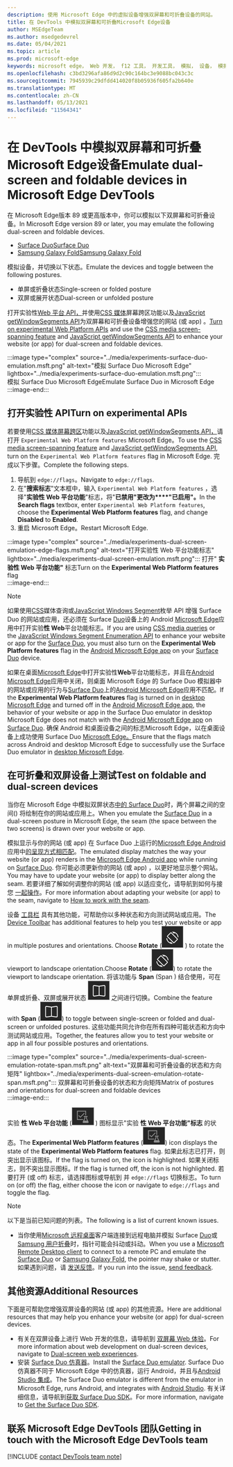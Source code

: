 ```yaml
---
description: 使用 Microsoft Edge 中的虚拟设备增强双屏幕和可折叠设备的网站。
title: 在 DevTools 中模拟双屏幕和可折叠Microsoft Edge设备
author: MSEdgeTeam
ms.author: msedgedevrel
ms.date: 05/04/2021
ms.topic: article
ms.prod: microsoft-edge
keywords: microsoft edge， Web 开发， f12 工具， 开发工具， 模拟， 设备， 模拟， 移动， 双屏， 可折叠， Surface Duo， Samsung 用户折叠
ms.openlocfilehash: c3bd3296afa86d9d2c90c164bc3e9088bc043c3c
ms.sourcegitcommit: 7945939c29dfdd414020f8b05936f605fa2b640e
ms.translationtype: MT
ms.contentlocale: zh-CN
ms.lasthandoff: 05/13/2021
ms.locfileid: "11564341"
---
```

# <a name="emulate-dual-screen-and-foldable-devices-in-microsoft-edge-devtools"></a><span data-ttu-id="450d2-104">在 DevTools 中模拟双屏幕和可折叠Microsoft Edge设备</span><span class="sxs-lookup"><span data-stu-id="450d2-104">Emulate dual-screen and foldable devices in Microsoft Edge DevTools</span></span>  

<span data-ttu-id="450d2-105">在 Microsoft Edge版本 89 或更高版本中，你可以模拟以下双屏幕和可折叠设备。</span><span class="sxs-lookup"><span data-stu-id="450d2-105">In Microsoft Edge version 89 or later, you may emulate the following dual-screen and foldable devices.</span></span>  

*   [<span data-ttu-id="450d2-106">Surface Duo</span><span class="sxs-lookup"><span data-stu-id="450d2-106">Surface Duo</span></span>][SurfaceDevicesDuo]  
*   [<span data-ttu-id="450d2-107">Samsung Galaxy Fold</span><span class="sxs-lookup"><span data-stu-id="450d2-107">Samsung Galaxy Fold</span></span>][SamsungMobileGalaxyFold]  
    
<span data-ttu-id="450d2-108">模拟设备，并切换以下状态。</span><span class="sxs-lookup"><span data-stu-id="450d2-108">Emulate the devices and toggle between the following postures.</span></span>  

*   <span data-ttu-id="450d2-109">单屏或折叠状态</span><span class="sxs-lookup"><span data-stu-id="450d2-109">Single-screen or folded posture</span></span>  
*   <span data-ttu-id="450d2-110">双屏或展开状态</span><span class="sxs-lookup"><span data-stu-id="450d2-110">Dual-screen or unfolded posture</span></span>  
    
<span data-ttu-id="450d2-111">打开实验性[Web 平台 API，](#turn-on-experimental-apis)并使用[CSS 媒体][DualScreenDocsCssMedia]屏幕跨区功能以及[JavaScript getWindowSegments API][DualScreenDocsJSAPI]为双屏幕和可折叠设备增强您的网站 \(或 app\) 。</span><span class="sxs-lookup"><span data-stu-id="450d2-111">[Turn on experimental Web Platform APIs](#turn-on-experimental-apis) and use the [CSS media screen-spanning feature][DualScreenDocsCssMedia] and [JavaScript getWindowSegments API][DualScreenDocsJSAPI] to enhance your website \(or app\) for dual-screen and foldable devices.</span></span>  

:::image type="complex" source="../media/experiments-surface-duo-emulation.msft.png" alt-text="模拟 Surface Duo Microsoft Edge" lightbox="../media/experiments-surface-duo-emulation.msft.png":::  
   <span data-ttu-id="450d2-113">模拟 Surface Duo Microsoft Edge</span><span class="sxs-lookup"><span data-stu-id="450d2-113">Emulate Surface Duo in Microsoft Edge</span></span>  
:::image-end:::  

## <a name="turn-on-experimental-apis"></a><span data-ttu-id="450d2-114">打开实验性 API</span><span class="sxs-lookup"><span data-stu-id="450d2-114">Turn on experimental APIs</span></span>  

<span data-ttu-id="450d2-115">若要使用[CSS 媒体屏幕跨区][DualScreenDocsCssMedia]功能以及[JavaScript getWindowSegments API，][DualScreenDocsJSAPI]请打开 `Experimental Web Platform features` Microsoft Edge。</span><span class="sxs-lookup"><span data-stu-id="450d2-115">To use the [CSS media screen-spanning feature][DualScreenDocsCssMedia] and [JavaScript getWindowSegments API][DualScreenDocsJSAPI], turn on the `Experimental Web Platform features` flag in Microsoft Edge.</span></span>  <span data-ttu-id="450d2-116">完成以下步骤。</span><span class="sxs-lookup"><span data-stu-id="450d2-116">Complete the following steps.</span></span>  

1.  <span data-ttu-id="450d2-117">导航到 `edge://flags`。</span><span class="sxs-lookup"><span data-stu-id="450d2-117">Navigate to `edge://flags`.</span></span>  
1.  <span data-ttu-id="450d2-118">在"**搜索标志**"文本框中，输入 `Experimental Web Platform features` ，选择"**实验性 Web 平台功能**"标志，将"**已禁用"更改为\*\*\*\*"已启用"。**</span><span class="sxs-lookup"><span data-stu-id="450d2-118">In the **Search flags** textbox, enter `Experimental Web Platform features`, choose the **Experimental Web Platform features** flag, and change **Disabled** to **Enabled**.</span></span>  
1.  <span data-ttu-id="450d2-119">重启 Microsoft Edge。</span><span class="sxs-lookup"><span data-stu-id="450d2-119">Restart Microsoft Edge.</span></span>  
    
:::image type="complex" source="../media/experiments-dual-screen-emulation-edge-flags.msft.png" alt-text="打开实验性 Web 平台功能标志" lightbox="../media/experiments-dual-screen-emulation.msft.png":::
   <span data-ttu-id="450d2-121">打开" **实验性 Web 平台功能"** 标志</span><span class="sxs-lookup"><span data-stu-id="450d2-121">Turn on the **Experimental Web Platform features** flag</span></span>  
:::image-end:::  

> [!NOTE]
> <span data-ttu-id="450d2-122">如果使用[CSS][DualScreenDocsCssMedia]媒体查询或[JavaScript Windows Segment][DualScreenDocsJSAPI]枚举 API 增强 Surface Duo 的网站或应用，还必须在 Surface [Duo][SurfaceDevicesDuo]设备上的 Android [Microsoft Edge][GooglePlayMicrosoftEdge]应用中打开实验**性 Web**平台功能[][SurfaceDevicesDuo]标志。</span><span class="sxs-lookup"><span data-stu-id="450d2-122">If you are using [CSS media queries][DualScreenDocsCssMedia] or the [JavaScript Windows Segment Enumeration API][DualScreenDocsJSAPI] to enhance your website or app for the [Surface Duo][SurfaceDevicesDuo], you must also turn on the **Experimental Web Platform features** flag in the [Android Microsoft Edge app][GooglePlayMicrosoftEdge] on your [Surface Duo][SurfaceDevicesDuo] device.</span></span>  
> 
> <span data-ttu-id="450d2-123">如果在桌面[Microsoft Edge][MicrosoftEdge]中打开实验性**Web**平台功能标志，并且在[Android Microsoft Edge][GooglePlayMicrosoftEdge]应用中关闭，则桌面 Microsoft Edge 的 Surface Duo 模拟器中的网站或应用的行为与[Surface Duo][SurfaceDevicesDuo]上的[Android Microsoft Edge][GooglePlayMicrosoftEdge]应用不匹配。</span><span class="sxs-lookup"><span data-stu-id="450d2-123">If the **Experimental Web Platform features** flag is turned on in [desktop Microsoft Edge][MicrosoftEdge] and turned off in the [Android Microsoft Edge app][GooglePlayMicrosoftEdge], the behavior of your website or app in the Surface Duo emulator in desktop Microsoft Edge does not match with the [Android Microsoft Edge app][GooglePlayMicrosoftEdge] on [Surface Duo][SurfaceDevicesDuo].</span></span>  <span data-ttu-id="450d2-124">确保 Android 和桌面设备之间的标志Microsoft Edge，以在桌面设备上成功使用 Surface Duo [Microsoft Edge。][MicrosoftEdge]</span><span class="sxs-lookup"><span data-stu-id="450d2-124">Ensure that the flags match across Android and desktop Microsoft Edge to successfully use the Surface Duo emulator in [desktop Microsoft Edge][MicrosoftEdge].</span></span>  

## <a name="test-on-foldable-and-dual-screen-devices"></a><span data-ttu-id="450d2-125">在可折叠和双屏设备上测试</span><span class="sxs-lookup"><span data-stu-id="450d2-125">Test on foldable and dual-screen devices</span></span>  

<span data-ttu-id="450d2-126">当你在 Microsoft Edge 中模拟双屏状态[中的 Surface Duo][SurfaceDevicesDuo]时，两个屏幕之间的空间\(\) 将绘制在你的网站或应用上。</span><span class="sxs-lookup"><span data-stu-id="450d2-126">When you emulate the [Surface Duo][SurfaceDevicesDuo] in a dual-screen posture in Microsoft Edge, the seam \(the space between the two screens\) is drawn over your website or app.</span></span>  

<span data-ttu-id="450d2-127">模拟显示与你的网站 \(或 app\) 在 Surface Duo 上运行的[Microsoft Edge Android][GooglePlayMicrosoftEdge]应用中[的呈现方式相匹配][SurfaceDevicesDuo]。</span><span class="sxs-lookup"><span data-stu-id="450d2-127">The emulated display matches the way your website \(or app\) renders in the [Microsoft Edge Android app][GooglePlayMicrosoftEdge] while running on [Surface Duo][SurfaceDevicesDuo].</span></span>  <span data-ttu-id="450d2-128">你可能必须更新你的网站 \(或 app\) ，以更好地显示整个网站。</span><span class="sxs-lookup"><span data-stu-id="450d2-128">You may have to update your website \(or app\) to display better along the seam.</span></span>  <span data-ttu-id="450d2-129">若要详细了解如何调整你的网站 \(或 app\) 以适应变化，请导航到如何与接您 [一起操作][DualScreenIntroductionHowWorkSeam]。</span><span class="sxs-lookup"><span data-stu-id="450d2-129">For more information about adapting your website \(or app\) to the seam, navigate to [How to work with the seam][DualScreenIntroductionHowWorkSeam].</span></span>  

<span data-ttu-id="450d2-130">设备 [工具栏][DevtoolsDeviceModeIndexSimulateMobileViewport] 具有其他功能，可帮助你以多种状态和方向测试网站或应用。</span><span class="sxs-lookup"><span data-stu-id="450d2-130">The [Device Toolbar][DevtoolsDeviceModeIndexSimulateMobileViewport] has additional features to help you test your website or app in multiple postures and orientations.</span></span>  <span data-ttu-id="450d2-131">Choose **Rotate** \(![ Rotate ](../media/rotate-dark-icon.msft.png) \) to rotate the viewport to landscape orientation.</span><span class="sxs-lookup"><span data-stu-id="450d2-131">Choose **Rotate** \(![Rotate](../media/rotate-dark-icon.msft.png)\) to rotate the viewport to landscape orientation.</span></span> <span data-ttu-id="450d2-132">将该功能与 **Span** \(Span \) 结合使用，可在单屏或折叠、双屏或展开状态 ![ ](../media/span-dark-icon.msft.png) 之间进行切换。</span><span class="sxs-lookup"><span data-stu-id="450d2-132">Combine the feature with **Span** \(![Span](../media/span-dark-icon.msft.png)\) to toggle between single-screen or folded and dual-screen or unfolded postures.</span></span>  <span data-ttu-id="450d2-133">这些功能共同允许你在所有四种可能状态和方向中测试网站或应用。</span><span class="sxs-lookup"><span data-stu-id="450d2-133">Together, the features allow you to test your website or app in all four possible postures and orientations.</span></span>  

:::image type="complex" source="../media/experiments-dual-screen-emulation-rotate-span.msft.png" alt-text="双屏幕和可折叠设备的状态和方向矩阵" lightbox="../media/experiments-dual-screen-emulation-rotate-span.msft.png":::
   <span data-ttu-id="450d2-135">双屏幕和可折叠设备的状态和方向矩阵</span><span class="sxs-lookup"><span data-stu-id="450d2-135">Matrix of postures and orientations for dual-screen and foldable devices</span></span>  
:::image-end:::  

<span data-ttu-id="450d2-136">实验 **性 Web 平台功能** \(![ ExperimentalApis ](../media/experimental-apis-dark-icon.msft.png) \) 图标显示"实验 **性 Web 平台功能"标志** 的状态。</span><span class="sxs-lookup"><span data-stu-id="450d2-136">The **Experimental Web Platform features** \(![ExperimentalApis](../media/experimental-apis-dark-icon.msft.png)\) icon displays the state of the **Experimental Web Platform features** flag.</span></span>  <span data-ttu-id="450d2-137">如果此标志已打开，则突出显示该图标。</span><span class="sxs-lookup"><span data-stu-id="450d2-137">If the flag is turned on, the icon is highlighted.</span></span>  <span data-ttu-id="450d2-138">如果关闭标志，则不突出显示图标。</span><span class="sxs-lookup"><span data-stu-id="450d2-138">If the flag is turned off, the icon is not highlighted.</span></span>  <span data-ttu-id="450d2-139">若要打开 \(或 off\) 标志，请选择图标或导航到 并 `edge://flags` 切换标志。</span><span class="sxs-lookup"><span data-stu-id="450d2-139">To turn on \(or off\) the flag, either choose the icon or navigate to `edge://flags` and toggle the flag.</span></span>  

> [!NOTE]
> <span data-ttu-id="450d2-140">以下是当前已知问题的列表。</span><span class="sxs-lookup"><span data-stu-id="450d2-140">The following is a list of current known issues.</span></span>  
> 
> *   <span data-ttu-id="450d2-141">当你使用[Microsoft 远程桌面][RemoteDesktopClientDocs]客户端连接到远程电脑并模拟 Surface [Duo][SurfaceDevicesDuo]或[Samsung 用户折叠][SamsungMobileGalaxyFold]时，指针可能会抖动或抖动。</span><span class="sxs-lookup"><span data-stu-id="450d2-141">When you use a [Microsoft Remote Desktop client][RemoteDesktopClientDocs] to connect to a remote PC and emulate the [Surface Duo][SurfaceDevicesDuo] or [Samsung Galaxy Fold][SamsungMobileGalaxyFold], the pointer may shake or stutter.</span></span>  <span data-ttu-id="450d2-142">如果遇到问题，请 [发送反馈](#getting-in-touch-with-the-microsoft-edge-devtools-team)。</span><span class="sxs-lookup"><span data-stu-id="450d2-142">If you run into the issue, [send feedback](#getting-in-touch-with-the-microsoft-edge-devtools-team).</span></span>  

## <a name="additional-resources"></a><span data-ttu-id="450d2-143">其他资源</span><span class="sxs-lookup"><span data-stu-id="450d2-143">Additional Resources</span></span>  

<span data-ttu-id="450d2-144">下面是可帮助您增强双屏设备的网站 \(或 app\) 的其他资源。</span><span class="sxs-lookup"><span data-stu-id="450d2-144">Here are additional resources that may help you enhance your website \(or app\) for dual-screen devices.</span></span>  

*   <span data-ttu-id="450d2-145">有关在双屏设备上进行 Web 开发的信息，请导航到 [双屏幕 Web 体验][DualScreenWebIndex]。</span><span class="sxs-lookup"><span data-stu-id="450d2-145">For more information about web development on dual-screen devices, navigate to [Dual-screen web experiences][DualScreenWebIndex].</span></span>  
*   <span data-ttu-id="450d2-146">安装 [Surface Duo 仿真器][DualScreenAndroidUseEmulator]。</span><span class="sxs-lookup"><span data-stu-id="450d2-146">Install the [Surface Duo emulator][DualScreenAndroidUseEmulator].</span></span>  <span data-ttu-id="450d2-147">Surface Duo 仿真器不同于 Microsoft Edge 中的仿真器，运行 Android，并且与[Android Studio 集成][AndroidDeveloperStudio]。</span><span class="sxs-lookup"><span data-stu-id="450d2-147">The Surface Duo emulator is different from the emulator in Microsoft Edge, runs Android, and integrates with [Android Studio][AndroidDeveloperStudio].</span></span>  <span data-ttu-id="450d2-148">有关详细信息，请导航到[获取 Surface Duo SDK][DualScreenAndroidGetDuoSdk]。</span><span class="sxs-lookup"><span data-stu-id="450d2-148">For more information, navigate to [Get the Surface Duo SDK][DualScreenAndroidGetDuoSdk].</span></span>  

## <a name="getting-in-touch-with-the-microsoft-edge-devtools-team"></a><span data-ttu-id="450d2-149">联系 Microsoft Edge DevTools 团队</span><span class="sxs-lookup"><span data-stu-id="450d2-149">Getting in touch with the Microsoft Edge DevTools team</span></span>  

[!INCLUDE [contact DevTools team note](../includes/contact-devtools-team-note.md)]  

<!-- links -->  

[DevtoolsDeviceModeIndexSimulateMobileViewport]: ../device-mode/index.md#simulate-a-mobile-viewport "在 Microsoft Edge DevTools 中通过设备模式模拟移动设备 | Microsoft Edge"  

[DualScreenWebIndex]: /dual-screen/web/index "双屏 Web 体验|Microsoft Docs"  
[DualScreenAndroidGetDuoSdk]: /dual-screen/android/get-duo-sdk "获取 Surface Duo 模拟器|Microsoft Docs"  
[DualScreenIntroductionHowWorkSeam]: /dual-screen/introduction#how-to-work-with-the-seam "如何处理接缝 - 双屏幕设备简介| Microsoft Docs"  
[DualScreenAndroidUseEmulator]: /dual-screen/android/use-emulator "使用 Surface Duo 模拟器|Microsoft Docs"  
[DualScreenDocsCssMedia]: /dual-screen/web/css-media-spanning "用于双屏幕检测的 CSS 媒体屏幕跨越功能 | Microsoft Docs"  
[DualScreenDocsJSAPI]: /dual-screen/web/javascript-getwindowsegments "适用于双屏幕设备的 getWindowSegments JavaScript AP | Microsoft Docs"  

[RemoteDesktopClientDocs]: /windows-server/remote/remote-desktop-services/clients/remote-desktop-clients "远程桌面客户端|Microsoft Docs"

[MicrosoftEdge]: https://www.microsoft.com/edge "Microsoft Edge"  

[SurfaceDevicesDuo]: https://www.microsoft.com/surface/devices/surface-duo "Surface Duo |Microsoft Surface"  

[AndroidDeveloperStudio]: https://developer.android.com/studio/ "Android Studio"  

[GooglePlayMicrosoftEdge]: https://play.google.com/store/apps/details?id=com.microsoft.emmx "Microsoft Edge |Google Play"  

[SamsungMobileGalaxyFold]: https://www.samsung.com/global/galaxy/galaxy-fold "百合|三星"  
